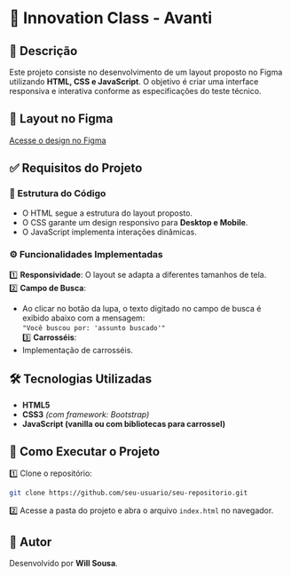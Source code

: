 # 🎨 Innovation Class - Avanti  

## 📌 Descrição  
Este projeto consiste no desenvolvimento de um layout proposto no Figma utilizando **HTML, CSS e JavaScript**. O objetivo é criar uma interface responsiva e interativa conforme as especificações do teste técnico.  

## 🔗 Layout no Figma  
[Acesse o design no Figma](https://www.figma.com/proto/DqtFxC6312M32mLt8FpJjq/innovation-class?page-id=13%3A673&node-id=13-920&viewport=346%2C140%2C0.11&t=HyGGDSs83f1vbqMJ-1&scaling=scale-down&content-scaling=fixed)  

## ✅ Requisitos do Projeto  

### 📌 Estrutura do Código  
- O HTML segue a estrutura do layout proposto.  
- O CSS garante um design responsivo para **Desktop e Mobile**.  
- O JavaScript implementa interações dinâmicas.  

### ⚙️ Funcionalidades Implementadas  
1️⃣ **Responsividade**: O layout se adapta a diferentes tamanhos de tela.  
2️⃣ **Campo de Busca**:  
   - Ao clicar no botão da lupa, o texto digitado no campo de busca é exibido abaixo com a mensagem:  
     `"Você buscou por: 'assunto buscado'"`  
3️⃣ **Carrosséis**:  
   - Implementação de carrosséis.  

## 🛠️ Tecnologias Utilizadas  
- **HTML5**  
- **CSS3** *(com framework: Bootstrap)*  
- **JavaScript (vanilla ou com bibliotecas para carrossel)**  

## 🚀 Como Executar o Projeto  
1️⃣ Clone o repositório:  
```bash
git clone https://github.com/seu-usuario/seu-repositorio.git
```
2️⃣ Acesse a pasta do projeto e abra o arquivo `index.html` no navegador.  

## 📝 Autor  
Desenvolvido por **Will Sousa**.  


